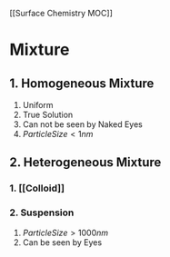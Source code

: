 [[Surface Chemistry MOC]]
# Mixture
## 1. Homogeneous Mixture
1. Uniform
2. True Solution
3. Can not be seen by Naked Eyes
4. $Particle Size \lt 1nm$
## 2. Heterogeneous Mixture
### 1. [[Colloid]]
### 2. Suspension
1. $Particle Size \gt 1000nm$
2. Can be seen by Eyes